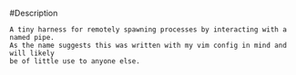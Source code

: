 #Description

	A tiny harness for remotely spawning processes by interacting with a named pipe.
	As the name suggests this was written with my vim config in mind and will likely
	be of little use to anyone else.
